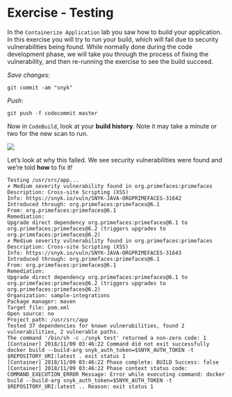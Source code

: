 # Exercise - Testing

In the `Containerize Application` lab you saw how to build your application. In this exercise you will try to run your build, which will fail due to security vulnerabilities being found. While normally done during the code development phase, we will take you through the process of fixing the vulnerability, and then re-running the exercise to see the build succeed.

_Save changes_:

```
git commit -am "snyk"
```

_Push_:

```
git push -f codecommit master
```

Now in `CodeBuild`, look at your **build history**. Note it may take a minute or two for the new scan to run.

![](https://partner-workshop-assets.s3.us-east-2.amazonaws.com/snyk\_4\_build.png)

Let’s look at why this failed. We see security vulnerabilities were found and we’re told **how** to fix it!

```
Testing /usr/src/app...
✗ Medium severity vulnerability found in org.primefaces:primefaces
Description: Cross-site Scripting (XSS)
Info: https://snyk.io/vuln/SNYK-JAVA-ORGPRIMEFACES-31642
Introduced through: org.primefaces:primefaces@6.1
From: org.primefaces:primefaces@6.1
Remediation:
Upgrade direct dependency org.primefaces:primefaces@6.1 to org.primefaces:primefaces@6.2 (triggers upgrades to org.primefaces:primefaces@6.2)
✗ Medium severity vulnerability found in org.primefaces:primefaces
Description: Cross-site Scripting (XSS)
Info: https://snyk.io/vuln/SNYK-JAVA-ORGPRIMEFACES-31643
Introduced through: org.primefaces:primefaces@6.1
From: org.primefaces:primefaces@6.1
Remediation:
Upgrade direct dependency org.primefaces:primefaces@6.1 to org.primefaces:primefaces@6.2 (triggers upgrades to org.primefaces:primefaces@6.2)
Organization: sample-integrations
Package manager: maven
Target file: pom.xml
Open source: no
Project path: /usr/src/app
Tested 37 dependencies for known vulnerabilities, found 2 vulnerabilities, 2 vulnerable paths.
The command '/bin/sh -c ./snyk test' returned a non-zero code: 1
[Container] 2018/11/09 03:46:22 Command did not exit successfully docker build --build-arg snyk_auth_token=$SNYK_AUTH_TOKEN -t $REPOSITORY_URI:latest . exit status 1
[Container] 2018/11/09 03:46:22 Phase complete: BUILD Success: false
[Container] 2018/11/09 03:46:22 Phase context status code: COMMAND_EXECUTION_ERROR Message: Error while executing command: docker build --build-arg snyk_auth_token=$SNYK_AUTH_TOKEN -t $REPOSITORY_URI:latest .. Reason: exit status 1
```
